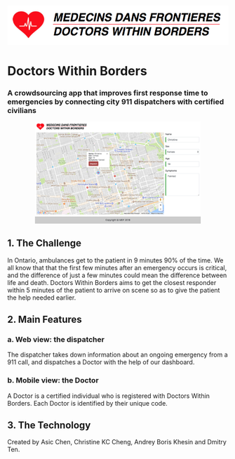 ![Logo](mdf_logo.png)
# Doctors Within Borders
### A crowdsourcing app that improves first response time to emergencies by connecting city 911 dispatchers with certified civilians

<!-- ![Logo](dispatcher.png) -->
<p align="center"> <img src="https://github.com/AndreyBorisKhesin/Warlocks/blob/master/dispatcher.png" width=75%> </p>

## 1. The Challenge

In Ontario, ambulances get to the patient in 9 minutes 90% of the time. We all know that
that the first few minutes after an emergency occurs is critical, and the difference of
just a few minutes could mean the difference between life and death.
Doctors Within Borders aims to get the closest responder within 5 minutes of
the patient to arrive on scene so as to give the patient the help needed earlier.

## 2. Main Features

### a. Web view: the dispatcher

The dispatcher takes down information about an ongoing emergency from a 911 call, and dispatches a Doctor with the help of our dashboard.

### b. Mobile view: the Doctor

A Doctor is a certified individual who is registered with Doctors Within Borders. Each Doctor is identified by their unique code.

## 3. The Technology

Created by Asic Chen, Christine KC Cheng, Andrey Boris Khesin and Dmitry Ten.

